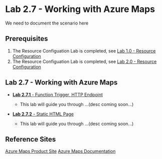 # Lab 2.7 - Working with Azure Maps
We need to document the scenario here


## Prerequisites
1. The Resource Configuation Lab is completed, see [Lab 1.0 - Resource Configuration](https://github.com/Azure/IoT-Pi-Day/tree/master/Lab%201%20-%20Getting%20started%20with%20the%20Sense%20HAT/Lab%201.0%20-%20Resource%20Configuration)
2. The Resource Configuation Lab is completed, see [Lab 2.0 - Resource Configuration](https://github.com/Azure/IoT-Pi-Day/tree/master/Lab%202%20-%20Working%20with%20Hubway%20Data/Lab%202.0%20-%20Resource%20Configuration)

## Lab 2.7 - Working with Azure Maps

- [**Lab 2.7.1** - Function Trigger, HTTP Endpoint](https://github.com/Azure/IoT-Pi-Day/tree/master/Lab%202%20-%20Working%20with%20Hubway%20Data/Lab%202.7%20-%20Working%20with%20Azure%20Maps/Lab%202.7.1%20-%20Function%20Trigger%2C%20HTTP%20Endpoint)
    - This lab will guide you through ...(desc coming soon...)

- [**Lab 2.7.2** - Static HTML Page](https://github.com/Azure/IoT-Pi-Day/tree/master/Lab%202%20-%20Working%20with%20Hubway%20Data/Lab%202.7%20-%20Working%20with%20Azure%20Maps/Lab%202.7.2%20-%20Static%20HTML%20Page)
    - This lab will guide you through ...(desc coming soon...)

## Reference Sites

[Azure Maps Product Site](https://docs.microsoft.com/en-us/azure/azure-maps/)
[Azure Maps Documentation](https://azure.microsoft.com/en-us/services/azure-maps/)
